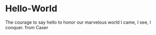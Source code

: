 # Hello-World
The courage to say hello to honor our marvelous world
I came, I see, I conquer. from Caser
